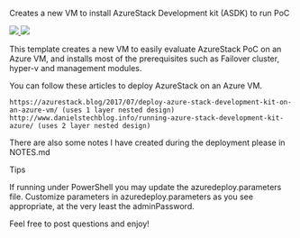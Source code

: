 Creates a new VM to install AzureStack Development kit (ASDK) to run PoC


<a href="https://portal.azure.com/#create/Microsoft.Template/uri/https%3A%2F%2Fraw.githubusercontent.com%2Fyagmurs%2FAzureStack-VM-PoC%2Fmaster%2Fazuredeploy.json" target="_blank">
    <img src="https://azuredeploy.net/deploybutton.png"/>
</a>

<a href="http://armviz.io/#/?load=https%3A%2F%2Fraw.githubusercontent.com%2Fyagmurs%2FAzureStack-VM-PoC%2Fmaster%2Fazuredeploy.json" target="_blank">
    <img src="https://raw.githubusercontent.com/shenglol/arm-visualizer/master/src/visualizebutton.png"/>
</a>


This template creates a new VM to easily evaluate AzureStack PoC on an Azure VM, and installs most of the prerequisites such as Failover cluster, hyper-v and management modules.

You can follow these articles to deploy AzureStack on an Azure VM.
    
    https://azurestack.blog/2017/07/deploy-azure-stack-development-kit-on-an-azure-vm/ (uses 1 layer nested design)
    http://www.danielstechblog.info/running-azure-stack-development-kit-azure/ (uses 2 layer nested design)

There are also some notes I have created during the deployment please in NOTES.md

Tips

If running under PowerShell you may update the azuredeploy.parameters file.
Customize parameters in azuredeploy.parameters as you see appropriate, at the very least the adminPassword.

Feel free to post questions and enjoy!